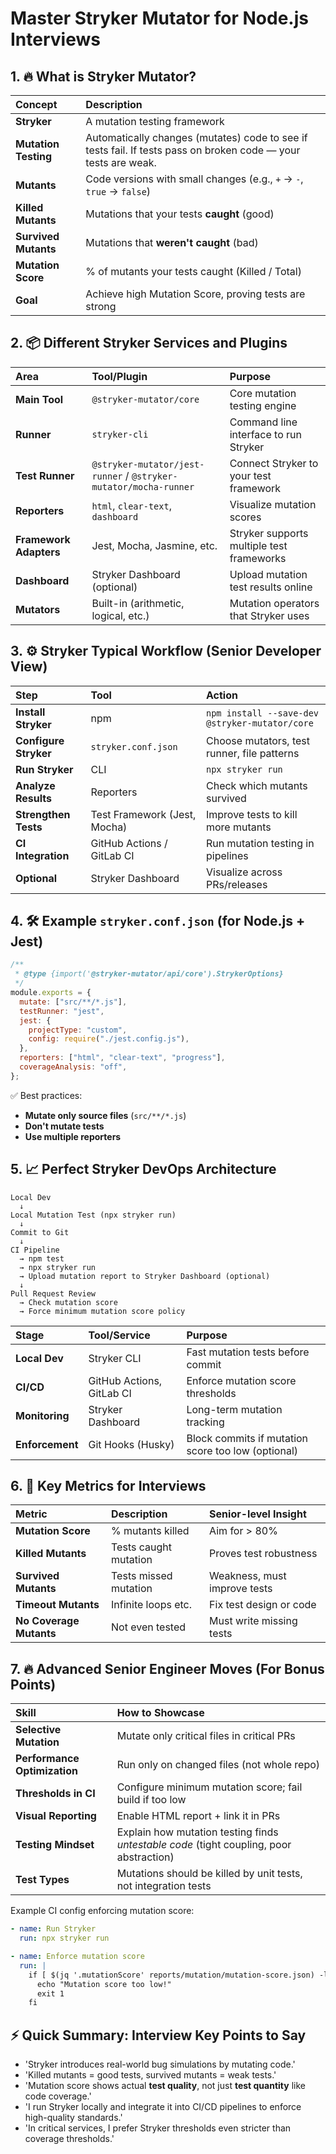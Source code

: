 # **Master Stryker Mutator for Node.js Interviews**

## 1. 🔥 What is Stryker Mutator?

| Concept              | Description                                                                                                    |
| :------------------- | :------------------------------------------------------------------------------------------------------------- |
| **Stryker**          | A mutation testing framework                                                                                   |
| **Mutation Testing** | Automatically changes (mutates) code to see if tests fail. If tests pass on broken code — your tests are weak. |
| **Mutants**          | Code versions with small changes (e.g., `+` → `-`, `true` → `false`)                                           |
| **Killed Mutants**   | Mutations that your tests **caught** (good)                                                                    |
| **Survived Mutants** | Mutations that **weren't caught** (bad)                                                                        |
| **Mutation Score**   | % of mutants your tests caught (Killed / Total)                                                                |
| **Goal**             | Achieve high Mutation Score, proving tests are strong                                                          |

## 2. 📦 Different Stryker Services and Plugins

| Area                   | Tool/Plugin                                                      | Purpose                                   |
| :--------------------- | :--------------------------------------------------------------- | :---------------------------------------- |
| **Main Tool**          | `@stryker-mutator/core`                                          | Core mutation testing engine              |
| **Runner**             | `stryker-cli`                                                    | Command line interface to run Stryker     |
| **Test Runner**        | `@stryker-mutator/jest-runner` / `@stryker-mutator/mocha-runner` | Connect Stryker to your test framework    |
| **Reporters**          | `html`, `clear-text`, `dashboard`                                | Visualize mutation scores                 |
| **Framework Adapters** | Jest, Mocha, Jasmine, etc.                                       | Stryker supports multiple test frameworks |
| **Dashboard**          | Stryker Dashboard (optional)                                     | Upload mutation test results online       |
| **Mutators**           | Built-in (arithmetic, logical, etc.)                             | Mutation operators that Stryker uses      |

## 3. ⚙️ Stryker Typical Workflow (Senior Developer View)

| Step                  | Tool                         | Action                                         |
| :-------------------- | :--------------------------- | :--------------------------------------------- |
| **Install Stryker**   | npm                          | `npm install --save-dev @stryker-mutator/core` |
| **Configure Stryker** | `stryker.conf.json`          | Choose mutators, test runner, file patterns    |
| **Run Stryker**       | CLI                          | `npx stryker run`                              |
| **Analyze Results**   | Reporters                    | Check which mutants survived                   |
| **Strengthen Tests**  | Test Framework (Jest, Mocha) | Improve tests to kill more mutants             |
| **CI Integration**    | GitHub Actions / GitLab CI   | Run mutation testing in pipelines              |
| **Optional**          | Stryker Dashboard            | Visualize across PRs/releases                  |

## 4. 🛠 Example `stryker.conf.json` (for Node.js + Jest)

```js
/**
 * @type {import('@stryker-mutator/api/core').StrykerOptions}
 */
module.exports = {
  mutate: ["src/**/*.js"],
  testRunner: "jest",
  jest: {
    projectType: "custom",
    config: require("./jest.config.js"),
  },
  reporters: ["html", "clear-text", "progress"],
  coverageAnalysis: "off",
};
```

✅ Best practices:

- **Mutate only source files** (`src/**/*.js`)
- **Don't mutate tests**
- **Use multiple reporters**

## 5. 📈 Perfect Stryker DevOps Architecture

```
Local Dev
  ↓
Local Mutation Test (npx stryker run)
  ↓
Commit to Git
  ↓
CI Pipeline
  → npm test
  → npx stryker run
  → Upload mutation report to Stryker Dashboard (optional)
  ↓
Pull Request Review
  → Check mutation score
  → Force minimum mutation score policy
```

| Stage           | Tool/Service              | Purpose                                            |
| :-------------- | :------------------------ | :------------------------------------------------- |
| **Local Dev**   | Stryker CLI               | Fast mutation tests before commit                  |
| **CI/CD**       | GitHub Actions, GitLab CI | Enforce mutation score thresholds                  |
| **Monitoring**  | Stryker Dashboard         | Long-term mutation tracking                        |
| **Enforcement** | Git Hooks (Husky)         | Block commits if mutation score too low (optional) |

## 6. 🚦 Key Metrics for Interviews

| Metric                  | Description           | Senior-level Insight         |
| :---------------------- | :-------------------- | :--------------------------- |
| **Mutation Score**      | % mutants killed      | Aim for > 80%                |
| **Killed Mutants**      | Tests caught mutation | Proves test robustness       |
| **Survived Mutants**    | Tests missed mutation | Weakness, must improve tests |
| **Timeout Mutants**     | Infinite loops etc.   | Fix test design or code      |
| **No Coverage Mutants** | Not even tested       | Must write missing tests     |

## 7. 🔥 Advanced Senior Engineer Moves (For Bonus Points)

| Skill                        | How to Showcase                                                                         |
| :--------------------------- | :-------------------------------------------------------------------------------------- |
| **Selective Mutation**       | Mutate only critical files in critical PRs                                              |
| **Performance Optimization** | Run only on changed files (not whole repo)                                              |
| **Thresholds in CI**         | Configure minimum mutation score; fail build if too low                                 |
| **Visual Reporting**         | Enable HTML report + link it in PRs                                                     |
| **Testing Mindset**          | Explain how mutation testing finds _untestable code_ (tight coupling, poor abstraction) |
| **Test Types**               | Mutations should be killed by unit tests, not integration tests                         |

Example CI config enforcing mutation score:

```yml
- name: Run Stryker
  run: npx stryker run

- name: Enforce mutation score
  run: |
    if [ $(jq '.mutationScore' reports/mutation/mutation-score.json) -lt 80 ]; then
      echo "Mutation score too low!"
      exit 1
    fi
```

## ⚡ Quick Summary: Interview Key Points to Say

- 'Stryker introduces real-world bug simulations by mutating code.'
- 'Killed mutants = good tests, survived mutants = weak tests.'
- 'Mutation score shows actual **test quality**, not just **test quantity** like code coverage.'
- 'I run Stryker locally and integrate it into CI/CD pipelines to enforce high-quality standards.'
- 'In critical services, I prefer Stryker thresholds even stricter than coverage thresholds.'
